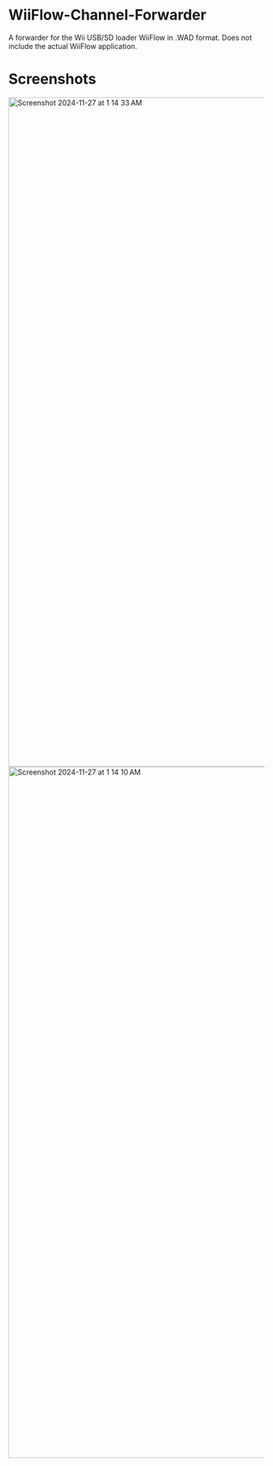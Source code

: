# WiiFlow-Channel-Forwarder
A forwarder for the Wii USB/SD loader WiiFlow in .WAD format. Does not include the actual WiiFlow application.

# Screenshots
<img width="1315" alt="Screenshot 2024-11-27 at 1 14 33 AM" src="https://github.com/user-attachments/assets/536b5fec-ce63-4a7b-a189-f519d7050b10">
<img width="1358" alt="Screenshot 2024-11-27 at 1 14 10 AM" src="https://github.com/user-attachments/assets/9843d150-41f1-4ba8-b068-aa5219d1e8c6">
